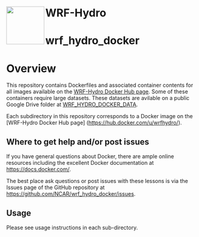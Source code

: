 # WRF-Hydro <img src="https://ral.ucar.edu/sites/default/files/public/wrf_hydro_symbol_logo_2017_09_150pxby63px.png" width=100 align="left" />

# wrf_hydro_docker

<!-- NOTE: Travis-CI is not being used anymore -->
<!-- [![Build Status](https://travis-ci.org/NCAR/wrf_hydro_docker.svg?branch=main)](https://travis-ci.org/NCAR/wrf_hydro_docker) -->


# Overview

This repository contains Dockerfiles and associated container contents for all images
available on the [WRF-Hydro Docker Hub page](https://hub.docker.com/u/wrfhydro/). Some of these
containers require large datasets. These datasets are avilable on a public Google Drive folder at
[WRF_HYDRO_DOCKER_DATA](https://drive.google.com/open?id=1NY9YdVLcJMIqE6ibLVyKe1fJ-Eoj74Kr).

Each subdirectory in this repository corresponds to a Docker image on the [WRF-Hydro Docker Hub page]
(https://hub.docker.com/u/wrfhydro/).

## Where to get help and/or post issues
If you have general questions about Docker, there are ample online resources including the excellent Docker documentation at https://docs.docker.com/.

The best place ask questions or post issues with these lessons is via the Issues page of the GitHub
repository at https://github.com/NCAR/wrf_hydro_docker/issues.

## Usage
Please see usage instructions in each sub-directory.
